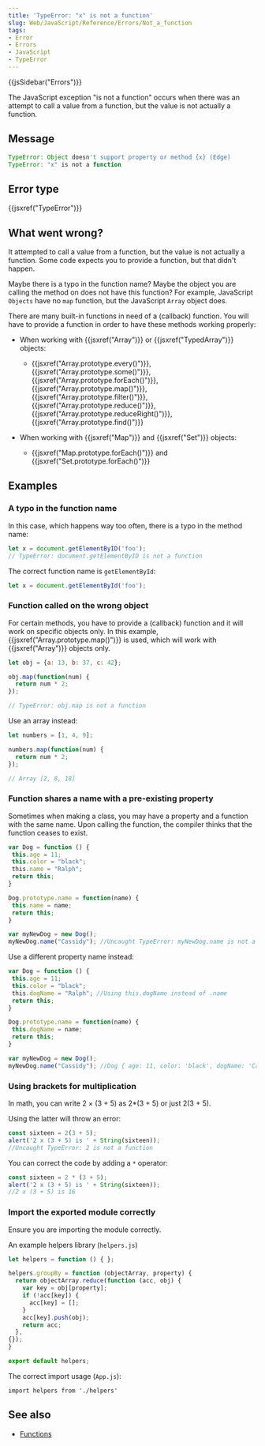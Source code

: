 ```yaml
---
title: 'TypeError: "x" is not a function'
slug: Web/JavaScript/Reference/Errors/Not_a_function
tags:
- Error
- Errors
- JavaScript
- TypeError
---
```

{{jsSidebar("Errors")}}

The JavaScript exception "is not a function" occurs when there was an attempt to
call a value from a function, but the value is not actually a function.

## Message

```js
TypeError: Object doesn't support property or method {x} (Edge)
TypeError: "x" is not a function
```

## Error type

{{jsxref("TypeError")}}

## What went wrong?

It attempted to call a value from a function, but the value is not actually a
function. Some code expects you to provide a function, but that didn't happen.

Maybe there is a typo in the function name? Maybe the object you are calling the
method on does not have this function? For example, JavaScript `Objects` have no
`map` function, but the JavaScript `Array` object does.

There are many built-in functions in need of a (callback) function. You will
have to provide a function in order to have these methods working properly:

*   When working with {{jsxref("Array")}} or {{jsxref("TypedArray")}}
    objects:

    *   {{jsxref("Array.prototype.every()")}},
        {{jsxref("Array.prototype.some()")}},
        {{jsxref("Array.prototype.forEach()")}},
        {{jsxref("Array.prototype.map()")}},
        {{jsxref("Array.prototype.filter()")}}, 
        {{jsxref("Array.prototype.reduce()")}},
        {{jsxref("Array.prototype.reduceRight()")}},
        {{jsxref("Array.prototype.find()")}}

*   When working with {{jsxref("Map")}} and {{jsxref("Set")}}
    objects:

    *   {{jsxref("Map.prototype.forEach()")}} and
        {{jsxref("Set.prototype.forEach()")}}

## Examples

### A typo in the function name

In this case, which happens way too often, there is a typo in the method name:

```js example-bad
let x = document.getElementByID('foo');
// TypeError: document.getElementByID is not a function
```

The correct function name is `getElementById`:

```js example-good
let x = document.getElementById('foo');
```

### Function called on the wrong object

For certain methods, you have to provide a (callback) function and it will work
on specific objects only. In this example,
{{jsxref("Array.prototype.map()")}} is used, which will work with
{{jsxref("Array")}} objects only.

```js example-bad
let obj = {a: 13, b: 37, c: 42};

obj.map(function(num) {
  return num * 2;
});

// TypeError: obj.map is not a function
```

Use an array instead:

```js example-good
let numbers = [1, 4, 9];

numbers.map(function(num) {
  return num * 2;
});

// Array [2, 8, 18]
```

### Function shares a name with a pre-existing property

Sometimes when making a class, you may have a property and a function with the
same name. Upon calling the function, the compiler thinks that the function
ceases to exist.

```js example-bad
var Dog = function () {
 this.age = 11;
 this.color = "black";
 this.name = "Ralph";
 return this;
}

Dog.prototype.name = function(name) {
 this.name = name;
 return this;
}

var myNewDog = new Dog();
myNewDog.name("Cassidy"); //Uncaught TypeError: myNewDog.name is not a function
```

Use a different property name instead:

```js example-good
var Dog = function () {
 this.age = 11;
 this.color = "black";
 this.dogName = "Ralph"; //Using this.dogName instead of .name
 return this;
}

Dog.prototype.name = function(name) {
 this.dogName = name;
 return this;
}

var myNewDog = new Dog();
myNewDog.name("Cassidy"); //Dog { age: 11, color: 'black', dogName: 'Cassidy' }
```

### Using brackets for multiplication

In math, you can write 2 × (3 + 5) as 2\*(3 + 5) or just 2(3 + 5).

Using the latter will throw an error:

```js example-bad
const sixteen = 2(3 + 5);
alert('2 x (3 + 5) is ' + String(sixteen));
//Uncaught TypeError: 2 is not a function
```

You can correct the code by adding a `*` operator:

```js example-good
const sixteen = 2 * (3 + 5);
alert('2 x (3 + 5) is ' + String(sixteen));
//2 x (3 + 5) is 16
```

### Import the exported module correctly

Ensure you are importing the module correctly.

An example helpers library (`helpers.js`)

```js
let helpers = function () { };

helpers.groupBy = function (objectArray, property) {
  return objectArray.reduce(function (acc, obj) {
    var key = obj[property];
    if (!acc[key]) {
      acc[key] = [];
    }
    acc[key].push(obj);
    return acc;
  },
{});
}

export default helpers;
```

The correct import usage (`App.js`):

    import helpers from './helpers'

## See also

*   [Functions](/en-US/docs/Web/JavaScript/Reference/Functions)
